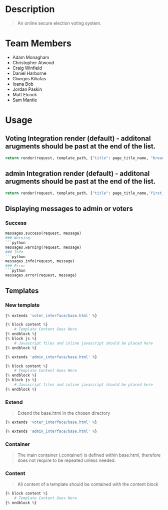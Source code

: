 # Description
> An online secure election voting system. 
>
# Team Members
+ Adam Monagham
+ Christopher Atwood
+ Craig Winfield
+ Daniel Harborne
+ Giwrgos Kiliafas
+ Ioana Bob
+ Jordan Paskin
+ Matt Elcock
+ Sam Mantle
>
# Usage
## Voting Integration render (default) - additonal arugments should be past at the end of the list.
```python
return render(request, template_path, {"title": page_title_name, "breadcrumb": [(breadcrumb_title, breadcrumb_url), ]})
``` 

## admin Integration render (default) - additonal arugments should be past at the end of the list.
```python
return render(request, template_path, {"title": page_title_name,'first_name': request.session.forename, "breadcrumb": [(breadcrumb_title, breadcrumb_url) ]})
```

## Displaying messages to admin or voters
### Success
```python
messages.success(request, message)
### Warning
```python
messages.warning(request, message)
### Info
```python
messages.info(request, message)
### Error
```python
messages.error(request, message)
```

## Templates
### New template
``` python
{% extends 'voter_interface/base.html' %}

{% block content %}
    # Template Content Goes Here
{% endblock %}
{% block js %}
    # Javascript files and inline javascript should be placed here
{% endblock %}
```
``` python
{% extends 'admin_interface/base.html' %}

{% block content %}
    # Template Content Goes Here
{% endblock %}
{% block js %}
    # Javascript files and inline javascript should be placed here
{% endblock %}
```
### Extend
> Extend the base.html in the chosen directory
```python
{% extends 'voter_interface/base.html' %}
```
```python
{% extends 'admin_interface/base.html' %}
```
### Container
> The main container (.container) is defined within base.html, therefore does not require to be repeated unless needed.

### Content
> All content of a template should be contained with the content block

```python
{% block content %}
    # Template Content Goes Here
{% endblock %}
```
